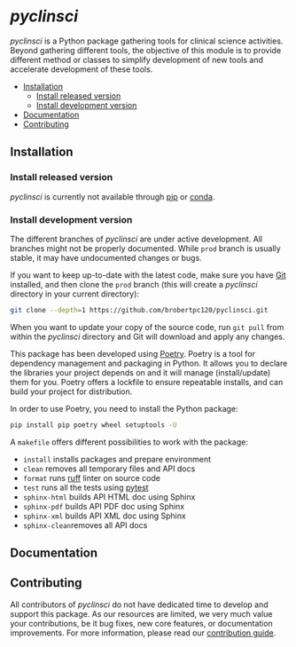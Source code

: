 <!-- Copyright 2024 pyclinsci authors. See license.md file for details. -->

# *pyclinsci*

*pyclinsci* is a Python package gathering tools for clinical science
activities. Beyond gathering different tools, the objective of this module is
to provide different method or classes to simplify development of new tools and
accelerate development of these tools.

<!-- @import "[TOC]" {cmd="toc" depthFrom=2 depthTo=6 orderedList=false} -->

<!-- code_chunk_output -->

- [Installation](#installation)
  - [Install released version](#install-released-version)
  - [Install development version](#install-development-version)
- [Documentation](#documentation)
- [Contributing](#contributing)

<!-- /code_chunk_output -->

## Installation

### Install released version

*pyclinsci* is currently not available through
[pip](https://pip.pypa.io/en/stable) or
[conda](https://docs.conda.io/en/latest).

### Install development version

The different branches of *pyclinsci* are under active development. All
branches might not be properly documented. While `prod` branch is usually
stable, it may have undocumented changes or bugs.

If you want to keep up-to-date with the latest code, make sure you have
[Git](https://git-scm.com) installed, and then clone the `prod` branch (this
will create a *pyclinsci* directory in your current directory):

```bash
git clone --depth=1 https://github.com/brobertpc120/pyclinsci.git
```

When you want to update your copy of the source code, run `git pull` from
within the *pyclinsci* directory and Git will download and apply any changes.

This package has been developed using [Poetry](https://python-poetry.org/).
Poetry is a tool for dependency management and packaging in Python. It allows
you to declare the libraries your project depends on and it will manage
(install/update) them for you. Poetry offers a lockfile to ensure repeatable
installs, and can build your project for distribution.

In order to use Poetry, you need to install the Python package:

```bash
pip install pip poetry wheel setuptools -U
```

A `makefile` offers different possibilities to work with the package:

- `install` installs packages and prepare environment
- `clean` removes all temporary files and API docs
- `format` runs [ruff](https://docs.astral.sh/ruff/) linter on source code
- `test` runs all the tests using [pytest](https://docs.pytest.org/en/8.2.x/)
- `sphinx-html` builds API HTML doc using Sphinx
- `sphinx-pdf` builds API PDF doc using Sphinx
- `sphinx-xml` builds API XML doc using Sphinx
- `sphinx-clean`removes all API docs

## Documentation

## Contributing

All contributors of *pyclinsci* do not have dedicated time to develop and
support this package. As our resources are limited, we very much value your
contributions, be it bug fixes, new core features, or documentation
improvements. For more information, please read our
[contribution guide](contributing.md).
